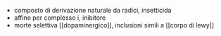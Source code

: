 - composto di derivazione naturale da radici, insetticida
- affine per complesso i, inibitore
- morte selettiva [[dopaminergico]], inclusioni simili a [[corpo di lewy]]